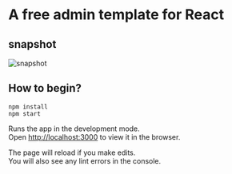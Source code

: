 # A free admin template for React
## snapshot
![snapshot](https://github.com/thomaslwq/react-admin/blob/master/project/admin.jpg)
## How to begin?
```
npm install 
npm start  
```


Runs the app in the development mode.<br />
Open [http://localhost:3000](http://localhost:3000) to view it in the browser.

The page will reload if you make edits.<br />
You will also see any lint errors in the console.

